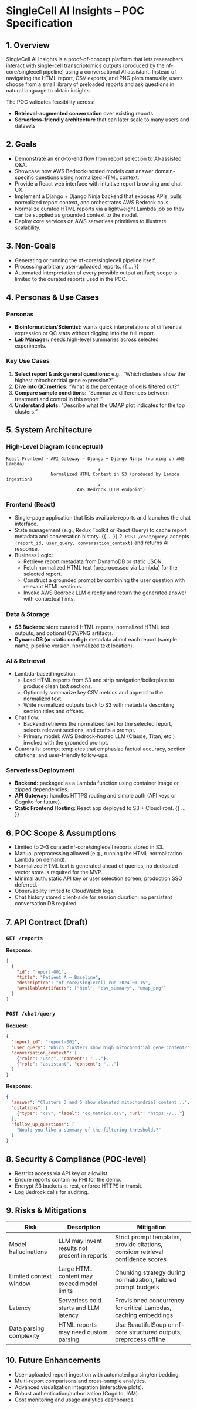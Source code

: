 # SingleCell AI Insights – POC Specification

## 1. Overview
SingleCell AI Insights is a proof-of-concept platform that lets researchers interact with single-cell transcriptomics outputs (produced by the nf-core/singlecell pipeline) using a conversational AI assistant. Instead of navigating the HTML report, CSV exports, and PNG plots manually, users choose from a small library of preloaded reports and ask questions in natural language to obtain insights.

The POC validates feasibility across:
- **Retrieval-augmented conversation** over existing reports
- **Serverless-friendly architecture** that can later scale to many users and datasets

## 2. Goals
- Demonstrate an end-to-end flow from report selection to AI-assisted Q&A.
- Showcase how AWS Bedrock-hosted models can answer domain-specific questions using normalized HTML context.
- Provide a React web interface with intuitive report browsing and chat UX.
- Implement a Django + Django Ninja backend that exposes APIs, pulls normalized report context, and orchestrates AWS Bedrock calls.
- Normalize curated HTML reports via a lightweight Lambda job so they can be supplied as grounded context to the model.
- Deploy core services on AWS serverless primitives to illustrate scalability.

## 3. Non-Goals
- Generating or running the nf-core/singlecell pipeline itself.
- Processing arbitrary user-uploaded reports.
{{ ... }}
- Automated interpretation of every possible output artifact; scope is limited to the curated reports used in the POC.

## 4. Personas & Use Cases
### Personas
- **Bioinformatician/Scientist:** wants quick interpretations of differential expression or QC stats without digging into the full report.
- **Lab Manager:** needs high-level summaries across selected experiments.

### Key Use Cases
1. **Select report & ask general questions:** e.g., “Which clusters show the highest mitochondrial gene expression?”
2. **Dive into QC metrics:** “What is the percentage of cells filtered out?”
3. **Compare sample conditions:** “Summarize differences between treatment and control in this report.”
4. **Understand plots:** “Describe what the UMAP plot indicates for the top clusters.”
## 5. System Architecture

### High-Level Diagram (conceptual)
```
React Frontend → API Gateway → Django + Django Ninja (running on AWS Lambda)
                                   ↓
                 Normalized HTML Context in S3 (produced by Lambda ingestion)
                                   ↓
                           AWS Bedrock (LLM endpoint)
```

### Frontend (React)
- Single-page application that lists available reports and launches the chat interface.
- State management (e.g., Redux Toolkit or React Query) to cache report metadata and conversation history.
{{ ... }}
  2. `POST /chat/query`: accepts `{report_id, user_query, conversation_context}` and returns AI response.
- Business Logic:
  - Retrieve report metadata from DynamoDB or static JSON.
  - Fetch normalized HTML text (preprocessed via Lambda) for the selected report.
  - Construct a grounded prompt by combining the user question with relevant HTML sections.
  - Invoke AWS Bedrock LLM directly and return the generated answer with contextual hints.

### Data & Storage
- **S3 Buckets:** store curated HTML reports, normalized HTML text outputs, and optional CSV/PNG artifacts.
- **DynamoDB (or static config):** metadata about each report (sample name, pipeline version, normalized text location).
### AI & Retrieval
- Lambda-based ingestion:
  - Load HTML reports from S3 and strip navigation/boilerplate to produce clean text sections.
  - Optionally summarize key CSV metrics and append to the normalized text.
  - Write normalized outputs back to S3 with metadata describing section titles and offsets.
- Chat flow:
  - Backend retrieves the normalized text for the selected report, selects relevant sections, and crafts a prompt.
  - Primary model: AWS Bedrock-hosted LLM (Claude, Titan, etc.) invoked with the grounded prompt.
- Guardrails: prompt templates that emphasize factual accuracy, section citations, and user-friendly follow-ups.

### Serverless Deployment
- **Backend:** packaged as a Lambda function using container image or zipped dependencies.
- **API Gateway:** handles HTTPS routing and simple auth (API keys or Cognito for future).
- **Static Frontend Hosting:** React app deployed to S3 + CloudFront.
{{ ... }}

## 6. POC Scope & Assumptions
- Limited to 2–3 curated nf-core/singlecell reports stored in S3.
- Manual preprocessing allowed (e.g., running the HTML normalization Lambda on demand).
- Normalized HTML text is generated ahead of queries; no dedicated vector store is required for the MVP.
- Minimal auth: static API key or user selection screen; production SSO deferred.
- Observability limited to CloudWatch logs.
- Chat history stored client-side for session duration; no persistent conversation DB required.

## 7. API Contract (Draft)

### `GET /reports`
**Response:**
```json
[
  {
    "id": "report-001",
    "title": "Patient A – Baseline",
    "description": "nf-core/singlecell run 2024-01-15",
    "availableArtifacts": ["html", "csv_summary", "umap_png"]
  }
]
```

### `POST /chat/query`
**Request:**
```json
{
  "report_id": "report-001",
  "user_query": "Which clusters show high mitochondrial gene content?",
  "conversation_context": [
    {"role": "user", "content": "..."},
    {"role": "assistant", "content": "..."}
  ]
}
```
**Response:**
```json
{
  "answer": "Clusters 3 and 5 show elevated mitochondrial content...",
  "citations": [
    {"type": "csv", "label": "qc_metrics.csv", "url": "https://..."}
  ],
  "follow_up_questions": [
    "Would you like a summary of the filtering thresholds?"
  ]
}
```

## 8. Security & Compliance (POC-level)
- Restrict access via API key or allowlist.
- Ensure reports contain no PHI for the demo.
- Encrypt S3 buckets at rest, enforce HTTPS in transit.
- Log Bedrock calls for auditing.

## 9. Risks & Mitigations
| Risk | Description | Mitigation |
|------|-------------|------------|
| Model hallucinations | LLM may invent results not present in reports | Strict prompt templates, provide citations, consider retrieval confidence scores |
| Limited context window | Large HTML content may exceed model limits | Chunking strategy during normalization, tailored prompt budgets |
| Latency | Serverless cold starts and LLM latency | Provisioned concurrency for critical Lambdas, caching embeddings |
| Data parsing complexity | HTML reports may need custom parsing | Use BeautifulSoup or nf-core structured outputs; preprocess offline |

## 10. Future Enhancements
- User-uploaded report ingestion with automated parsing/embedding.
- Multi-report comparisons and cross-sample analytics.
- Advanced visualization integration (interactive plots).
- Robust authentication/authorization (Cognito, IAM).
- Cost monitoring and usage analytics dashboards.
